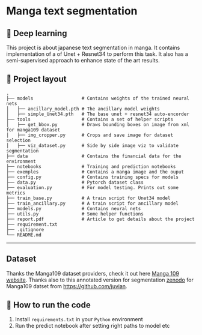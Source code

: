 # Manga text segmentation
## :mag_right: Deep learning


This project is about japanese text segmentation in manga. 
It contains implementation of a of Unet + Resnet34 to perform this task. It also has a semi-supervised approach to enhance state of the art results.

## :file_folder: Project layout

```text
.
├── models                  # Contains weights of the trained neural nets
│   ├── ancillary_model.pth # The ancillary model weights
│   ├── simple_Unet34.pth   # The base unet + resnet34 auto-encorder
├── tools                   # Contains a set of helper scripts
│   ├── get_bbox.py         # Draws bounding boxes on image from xml for manga109 dataset
│   ├── img_cropper.py      # Crops and save image for dataset selection
│   ├── viz_dataset.py      # Side by side image viz to validate segmentation
├── data                    # Contains the financial data for the environment
├── notebooks               # Training and prediction notebooks
├── exemples                # Contains a manga image and the ouput
├── config.py               # Contains training specs for models
├── data.py                 # Pytorch dataset class
├── evaluation.py           # For model testing. Prints out some metrics
├── train_base.py           # A train script for Unet34 model
├── train_ancillary.py      # A train script for ancillary model
├── models.py               # Contains neural nets
├── utils.py                # Some helper functions
├── report.pdf              # Article to get details about the project
├── requirement.txt
├── .gitignore
└── README.md

```

---

## Dataset
Thanks the Manga109 dataset providers, check it out here [Manga 109 website](http://www.manga109.org/en/).
Thanks also to this annotated version for segmentation [zenodo](https://zenodo.org/record/4511796) for Manga109 datset from https://github.com/juvian. 

## :wrench: How to run the code

1. Install `requirements.txt` in your `Python` environment
2. Run the predict notebook after setting right paths to model etc


